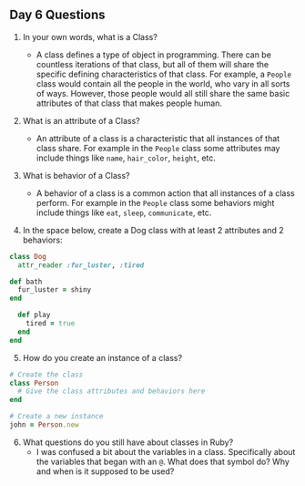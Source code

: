 ## Day 6 Questions

1. In your own words, what is a Class?
    - A class defines a type of object in programming. There can be countless iterations of that class, but all of them will share the specific defining characteristics of that class. For example, a `People` class would contain all the people in the world, who vary in all sorts of ways. However, those people would all still share the same basic attributes of that class that makes people human.

2. What is an attribute of a Class?
    - An attribute of a class is a characteristic that all instances of that class share. For example in the `People` class some attributes may include things like `name`, `hair_color`, `height`, etc.

3. What is behavior of a Class?
    - A behavior of a class is a common action that all instances of a class perform. For example in the `People` class some behaviors might include things like `eat`, `sleep`, `communicate`, etc.

4. In the space below, create a Dog class with at least 2 attributes and 2 behaviors:
```ruby
class Dog
  attr_reader :fur_luster, :tired

def bath
  fur_luster = shiny
end

  def play
    tired = true
  end
end
```

5. How do you create an instance of a class?
```ruby
# Create the class
class Person
  # Give the class attributes and behaviors here
end

# Create a new instance
john = Person.new
```

6. What questions do you still have about classes in Ruby?
    - I was confused a bit about the variables in a class. Specifically about the variables that began with an `@`. What does that symbol do? Why and when is it supposed to be used?
